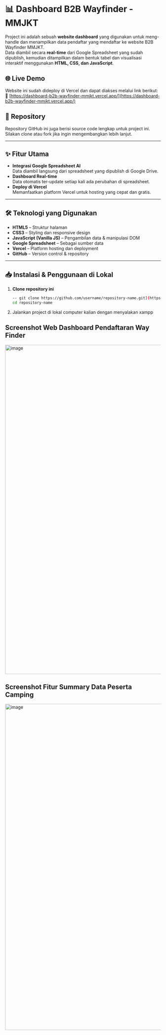 # 📊 Dashboard B2B Wayfinder - MMJKT

Project ini adalah sebuah **website dashboard** yang digunakan untuk meng-handle dan menampilkan data pendaftar yang mendaftar ke website B2B Wayfinder MMJKT.  
Data diambil secara **real-time** dari Google Spreadsheet yang sudah dipublish, kemudian ditampilkan dalam bentuk tabel dan visualisasi interaktif menggunakan **HTML, CSS, dan JavaScript**.

## 🌐 Live Demo
Website ini sudah dideploy di Vercel dan dapat diakses melalui link berikut:  
🔗 [https://dashboard-b2b-wayfinder-mmjkt.vercel.app/](https://dashboard-b2b-wayfinder-mmjkt.vercel.app/)

## 📂 Repository
Repository GitHub ini juga berisi source code lengkap untuk project ini.  
Silakan clone atau fork jika ingin mengembangkan lebih lanjut.

---

## ✨ Fitur Utama
- **Integrasi Google Spreadsheet AI**  
  Data diambil langsung dari spreadsheet yang dipublish di Google Drive.
- **Dashboard Real-time**  
  Data otomatis ter-update setiap kali ada perubahan di spreadsheet.
- **Deploy di Vercel**  
  Memanfaatkan platform Vercel untuk hosting yang cepat dan gratis.

---

## 🛠️ Teknologi yang Digunakan
- **HTML5** – Struktur halaman
- **CSS3** – Styling dan responsive design
- **JavaScript (Vanilla JS)** – Pengambilan data & manipulasi DOM
- **Google Spreadsheet** – Sebagai sumber data
- **Vercel** – Platform hosting dan deployment
- **GitHub** – Version control & repository

---

## 📥 Instalasi & Penggunaan di Lokal

1. **Clone repository ini**
   ```bash
   -- git clone https://github.com/username/repository-name.git](https://github.com/yohanesivan20/welpar-regist-dashboard.git
   cd repository-name
2. Jalankan project di lokal computer kalian dengan menyalakan xampp

## Screenshot Web Dashboard Pendaftaran Way Finder
<img width="1919" height="1064" alt="image" src="https://github.com/user-attachments/assets/754be3ab-34c5-4a13-82cc-11d900b433f9" />

## Screenshot Fitur Summary Data Peserta Camping
<img width="1919" height="1054" alt="image" src="https://github.com/user-attachments/assets/f8bf046d-67fa-41c5-bd27-5bbef9bf1c9c" />


